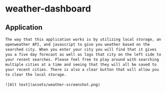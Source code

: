 # weather-dashboard

## Application
    The way that this application works is by utilizing local storage, an openweather API, and javascript to give you weather based on the searched city. When you enter your city you will find that it gives you a five day forecast as well as logs that city on the left side to your recent searches. Please feel free to play around with searching multiple cities at a time and seeing that they will all be saved to your recent cities. There is also a clear button that will allow you to clear the local storage. 

    ![Alt text](assets/weather-screenshot.png)

    

